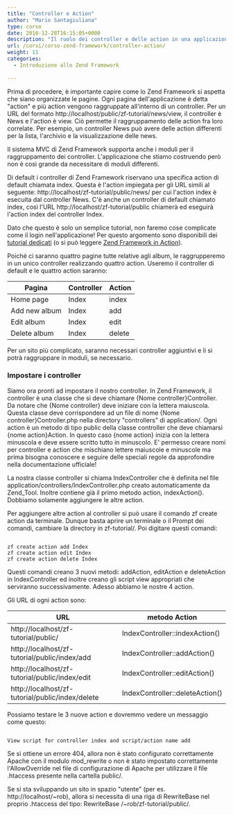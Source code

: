 ```yaml
---
title: "Controller e Action"
author: "Mario Santagiuliana"
type: corso
date: 2010-12-28T16:15:05+0000
description: "Il ruolo dei controller e delle action in una applicazione Zend Framework"
url: /corsi/corso-zend-framework/controller-action/
weight: 11
categories:
  - Introduzione allo Zend Framework
  
---
```

Prima di procedere, è importante capire come lo Zend Framework si aspetta che siano organizzate le pagine. Ogni pagina dell'applicazione è detta "action" e più action vengono raggruppate all'interno di un controller. Per un URL del formato http://localhost/public/zf-tutorial/news/view, il controller è News e l'action è view. Ciò permette il raggruppamento delle action fra loro correlate. Per esempio, un controller News può avere delle action differenti per la lista, l'archivio e la visualizzazione delle news.

Il sistema MVC di Zend Framework supporta anche i moduli per il raggruppamento dei controller. L'applicazione che stiamo costruendo però non è così grande da necessitare di moduli differenti.

Di default i controller di Zend Framework riservano una specifica action di default chiamata index. Questa è l'action impiegata per gli URL simili al seguente: http://localhost/zf-tutorial/public/news/ per cui l'action index è esecuita dal controller News. C'è anche un controller di default chiamato index, così l'URL http://localhost/zf-tutorial/public chiamerà ed eseguirà l'action index del controller Index.

Dato che questo è solo un semplice tutorial, non faremo cose complicate come il login nell'applicazione! Per questo argomento sono disponibili dei [tutorial dedicati](http://akrabat.com/zend-auth-tutorial/) (o si può leggere [Zend Framework in Action](http://www.zendframeworkinaction.com/)).

Poiché ci saranno quattro pagine tutte relative agli album, le raggrupperemo in un unico controller realizzando quattro action. Useremo il controller di default e le quattro action saranno:

 | Pagina | Controller | Action |
|---|---|---|
| Home page | Index | index |
| Add new album | Index | add |
| Edit album | Index | edit |
| Delete album | Index | delete |

Per un sito più complicato, saranno necessari controller aggiuntivi e li si potrà raggruppare in moduli, se necessario.

###  Impostare i controller

Siamo ora pronti ad impostare il nostro controller. In Zend Framework, il controller è una classe che si deve chiamare {Nome controller}Controller. Da notare che {Nome controller} deve iniziare con la lettera maiuscola. Questa classe deve corrispondere ad un file di nome {Nome controller}Controller.php nella directory "controllers" di application/. Ogni action è un metodo di tipo public della classe controller che deve chiamarsi {nome action}Action. In questo caso {nome action} inizia con la lettera minuscola e deve essere scritto tutto in minuscolo. E' permesso creare nomi per controller e action che mischiano lettere maiuscole e minuscole ma prima bisogna conoscere e seguire delle speciali regole da approfondire nella documentazione ufficiale!

La nostra classe controller si chiama IndexController che è definita nel file application/controllers/IndexController.php creato automaticamente da Zend\_Tool. Inoltre contiene già il primo metodo action, indexAction(). Dobbiamo solamente aggiungere le altre action.

Per aggiungere altre action al controller si può usare il comando zf create action da terminale. Dunque basta aprire un terminale o il Prompt dei comandi, cambiare la directory in zf-tutorial/. Poi digitare questi comandi:

 ```

zf create action add Index
zf create action edit Index
zf create action delete Index
```

Questi comandi creano 3 nuovi metodi: addAction, editAction e deleteAction in IndexController ed inoltre creano gli script view appropriati che serviranno successivamente. Adesso abbiamo le nostre 4 action.

Gli URL di ogni action sono:

 | URL | metodo Action |
|---|---|
| http://localhost/zf-tutorial/public/ | IndexController::indexAction() |
| http://localhost/zf-tutorial/public/index/add | IndexController::addAction() |
| http://localhost/zf-tutorial/public/index/edit | IndexController::editAction() |
| http://localhost/zf-tutorial/public/index/delete | IndexController::deleteAction() |

Possiamo testare le 3 nuove action e dovremmo vedere un messaggio come questo:

 ```

View script for controller index and script/action name add
```

Se si ottiene un errore 404, allora non è stato configurato correttamente Apache con il modulo mod\_rewrite o non è stato impostato correttamente l'AllowOverride nel file di configurazione di Apache per utilizzare il file .htaccess presente nella cartella public/.

Se si sta sviluppando un sito in spazio "utente" (per es. http://localhost/~rob), allora si necessita di una riga di RewriteBase nel proprio .htaccess del tipo: RewriteBase /~rob/zf-tutorial/public/.
